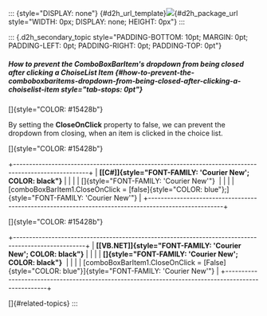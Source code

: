 ::: {style="DISPLAY: none"}
[](ms-xhelp:///?Id=d2h_url_template){#d2h_url_template}![](!package_url!){#d2h_package_url style="WIDTH: 0px; DISPLAY: none; HEIGHT: 0px"}
:::

::: {.d2h_secondary_topic style="PADDING-BOTTOM: 10pt; MARGIN: 0pt; PADDING-LEFT: 0pt; PADDING-RIGHT: 0pt; PADDING-TOP: 0pt"}
##### How to prevent the ComboBoxBarItem\'s dropdown from being closed after clicking a ChoiseList Item {#how-to-prevent-the-comboboxbaritems-dropdown-from-being-closed-after-clicking-a-choiselist-item style="tab-stops: 0pt"}

[]{style="COLOR: #15428b"} 

By setting the **CloseOnClick** property to false, we can prevent the dropdown from closing, when an item is clicked in the choice list.

[]{style="COLOR: #15428b"} 

+-----------------------------------------------------------------------------------------------------+
| **[\[C#\]]{style="FONT-FAMILY: 'Courier New'; COLOR: black"}**                                      |
|                                                                                                     |
| []{style="FONT-FAMILY: 'Courier New'"}                                                              |
|                                                                                                     |
| [comboBoxBarItem1.CloseOnClick = [false]{style="COLOR: blue"};]{style="FONT-FAMILY: 'Courier New'"} |
+-----------------------------------------------------------------------------------------------------+

[]{style="COLOR: #15428b"} 

+----------------------------------------------------------------------------------------------------+
| **[\[VB.NET\]]{style="FONT-FAMILY: 'Courier New'; COLOR: black"}**                                 |
|                                                                                                    |
| **[]{style="FONT-FAMILY: 'Courier New'; COLOR: black"}**                                           |
|                                                                                                    |
| [comboBoxBarItem1.CloseOnClick = [False]{style="COLOR: blue"}]{style="FONT-FAMILY: 'Courier New'"} |
+----------------------------------------------------------------------------------------------------+

[]{#related-topics}
:::
